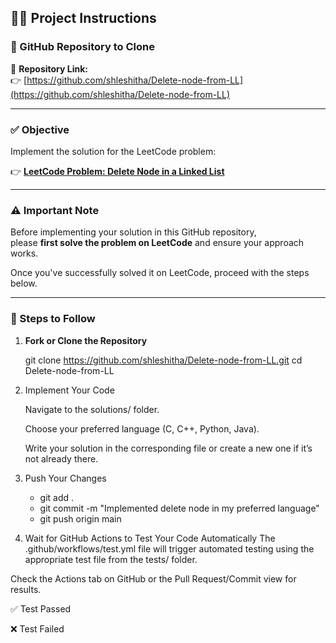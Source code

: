 ## 👩‍💻 Project Instructions

### 🔗 GitHub Repository to Clone
📁 **Repository Link:**  
👉 [https://github.com/shleshitha/Delete-node-from-LL](https://github.com/shleshitha/Delete-node-from-LL)

---

### ✅ Objective
Implement the solution for the LeetCode problem:

👉 **[LeetCode Problem: Delete Node in a Linked List](https://leetcode.com/problems/delete-node-in-a-linked-list/)**

---

### ⚠️ Important Note  
Before implementing your solution in this GitHub repository,  
please **first solve the problem on LeetCode** and ensure your approach works.

Once you've successfully solved it on LeetCode, proceed with the steps below.

---

### 📌 Steps to Follow

1. **Fork or Clone the Repository**  

   git clone https://github.com/shleshitha/Delete-node-from-LL.git
   cd Delete-node-from-LL

2. Implement Your Code

    Navigate to the solutions/ folder.

    Choose your preferred language (C, C++, Python, Java).

    Write your solution in the corresponding file or create a new one if it’s not already there.

3. Push Your Changes
   * git add .
   * git commit -m "Implemented delete node in my preferred language"
   * git push origin main


4. Wait for GitHub Actions to Test Your Code Automatically
The .github/workflows/test.yml file will trigger automated testing using the appropriate test file from the tests/ folder.

Check the Actions tab on GitHub or the Pull Request/Commit view for results.

✅ Test Passed

❌ Test Failed
